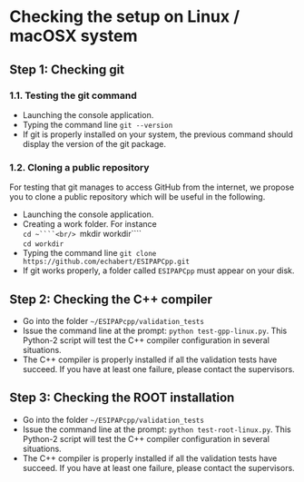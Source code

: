 # Checking the setup on Linux / macOSX system


## Step 1: Checking git

 ### 1.1. Testing the git command
 
  - Launching the console application.
  - Typing the command line `git --version`
  - If git is properly installed on your system, the previous command should display the version of the git package.

 ### 1.2. Cloning a public repository
 
For testing that git manages to access GitHub from the internet, we propose you to clone a public repository which will be useful in the following.
 
  - Launching the console application.
  - Creating a work folder. For instance <br/>
  ```cd ~````<br/>
  ```mkdir workdir````<br/>
  ```cd workdir```<br/>
  - Typing the command line `git clone https://github.com/echabert/ESIPAPCpp.git`
  - If git works properly, a folder called `ESIPAPCpp` must appear on your disk.

## Step 2: Checking the C++ compiler
 
  - Go into the folder  `~/ESIPAPcpp/validation_tests`
  - Issue the command line at the prompt: `python test-gpp-linux.py`. This Python-2 script will test the C++ compiler configuration in several situations. 
  - The C++ compiler is properly installed if all the validation tests have succeed. If you have at least one failure, please contact the supervisors.
	
## Step 3: Checking the ROOT installation

  - Go into the folder  `~/ESIPAPcpp/validation_tests`
  - Issue the command line at the prompt: `python test-root-linux.py`. This Python-2 script will test the C++ compiler configuration in several situations. 
  - The C++ compiler is properly installed if all the validation tests have succeed. If you have at least one failure, please contact the supervisors.
  